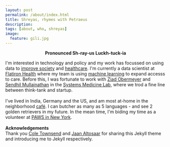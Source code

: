 ```yaml
---
layout: post
permalink: /about/index.html
title: Shreyas, rhymes with Petraeus
description: 
tags: [about, who, shreyas]
image:
  feature: gili.jpg
---
```


**<center>Pronounced Sh-ray-us Luckh-tuck-ia</center>**

I'm interested in technology and policy and my work has focussed on using data to [improve society](https://science.sciencemag.org/content/366/6464/447) and [healthcare](https://www.nber.org/papers/w26168.pdf). I'm currently a data scientist at [Flatiron Health](http://www.flatiron.com/) where my team is using [machine learning](https://www.ispor.org/heor-resources/presentations-database/presentation/intl2020-3182/100099) to expand accesss to care. Before this, I was fortunate to work with [Ziad Obermeyer](http://ziadobermeyer.com/) and [Sendhil Mullainathan](https://www.chicagobooth.edu/faculty/directory/m/sendhil-mullainathan) in the [Systems Medicine Lab](http://www.labsysmed.org), where we trod a fine line between think-tank and startup.<br> <br>
I've lived in India, Germany and the US, and am most at-home in the neighborhood [café](https://www.devocion.com/). I can butcher as many as 5 languages - and see 2 golden retrievers in my future. In the mean time, I'm biding my time as a volunteer at [PAWS in New York](https://pawsny.org/).
<br><br>
**Acknowledgements**<br>
Thank you [Cole Townsend](http://twnsnd.co/) and [Jaan Altosaar](https://jaan.io/about/) for sharing this Jekyll theme and introducing me to Jekyll respectively.